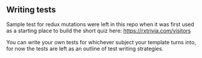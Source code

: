 ## Writing tests

Sample test for redux mutations were left in this repo when it was first used as a starting place to build the short quiz here: https://rxtrivia.com/visitors

You can write your own tests for whichever subject your template turns into, for now the tests are left as an outline of test writing strategies.

